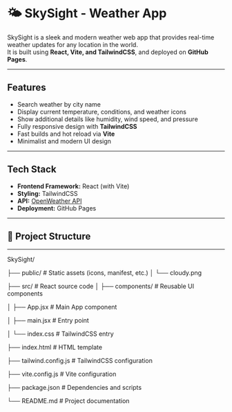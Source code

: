 # 🌤️ SkySight - Weather App

SkySight is a sleek and modern weather web app that provides real-time weather updates for any location in the world.  
It is built using **React, Vite, and TailwindCSS**, and deployed on **GitHub Pages**.

---

## Features

- Search weather by city name
- Display current temperature, conditions, and weather icons
- Show additional details like humidity, wind speed, and pressure
- Fully responsive design with **TailwindCSS**
- Fast builds and hot reload via **Vite**
- Minimalist and modern UI design

---

##  Tech Stack

- **Frontend Framework:** React (with Vite)
- **Styling:** TailwindCSS
- **API:** [OpenWeather API](https://openweathermap.org/api)
- **Deployment:** GitHub Pages

---

## 📂 Project Structure
---
SkySight/

├── public/ # Static assets (icons, manifest, etc.)
│ └── cloudy.png

├── src/ # React source code
│ ├── components/ # Reusable UI components

│ ├── App.jsx # Main App component

│ ├── main.jsx # Entry point

│ └── index.css # TailwindCSS entry

├── index.html # HTML template

├── tailwind.config.js # TailwindCSS configuration

├── vite.config.js # Vite configuration

├── package.json # Dependencies and scripts

└── README.md # Project documentation

